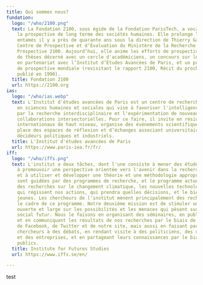 ```yaml
---
title: Qui sommes nous?
fundation:
  logo: "/who/2100.png"
  text: La Fondation 2100, sous égide de la Fondation ParisTech, a vocation à promouvoir
    la prospective de long terme des sociétés humaines. Elle prolonge les travaux
    entamés il y a près de quarante ans sous la direction de Thierry Gaudin par le
    Centre de Prospective et d’Évaluation du Ministère de la Recherche puis par l’association
    Prospective 2100. Aujourd’hui, elle anime les efforts de prospective par un prix
    de thèses décerné avec un cercle d'académiciens, un concours sur les futurs positifs
    en partenariat avec l’Institut d’Études Avancées de Paris, et un projet international
    de prospective mondiale (revisitant le rapport 2100, Récit du prochain siècle
    publié en 1990).
  title: Fondation 2100
  url: https://2100.org
ias:
  logo: "/who/ias.webp"
  text: L'Institut d'études avancées de Paris est un centre de recherche indépendant
    en sciences humaines et sociales qui vise à favoriser l'intelligence collective
    par la recherche interdisciplinaire et l'expérimentation de nouveaux formats de
    collaborations intersectorielles. Pour ce faire, il invite en résidence des chercheurs
    internationaux de haut niveau, organise des événements scientifiques, et met en
    place des espaces de réflexion et d’échanges associant universitaires, citoyens,
    décideurs politiques et industriels.
  title: L'Institut d'études avancées de Paris
  url: https://www.paris-iea.fr/fr/
iff:
  logo: "/who/iffs.png"
  text: L'institut a deux tâches, dont l'une consiste à mener des études prospectives,
    à promouvoir une perspective orientée vers l'avenir dans la recherche suédoise,
    et à utiliser et développer une théorie et une méthodologie appropriées. Nos recherches
    sont guidées par des programmes de recherche, et le programme actuel comprend
    des recherches sur le changement climatique, les nouvelles technologies, les préjugés
    qui régissent nos actions, qui prendra quelles décisions, et le bien-être de nos
    jeunes. Les chercheurs de l'institut mènent principalement des recherches dans
    le cadre de ce programme. Notre deuxième mission est de stimuler une discussion
    ouverte et large sur les possibilités et les menaces qui pèsent sur le développement
    social futur. Nous le faisons en organisant des séminaires, en publiant des rapports
    et en communiquant les résultats de nos recherches par le biais de bulletins d'information,
    de Facebook, de Twitter et de notre site, mais aussi en faisant participer nos
    chercheurs à des débats, en rendant visite à des politiciens, des organismes gouvernementaux
    et des entreprises, et en partageant leurs connaissances par le biais des médias
    publics.
  title: Institute for Futures Studies
  url: https://www.iffs.se/en/

---
```

test